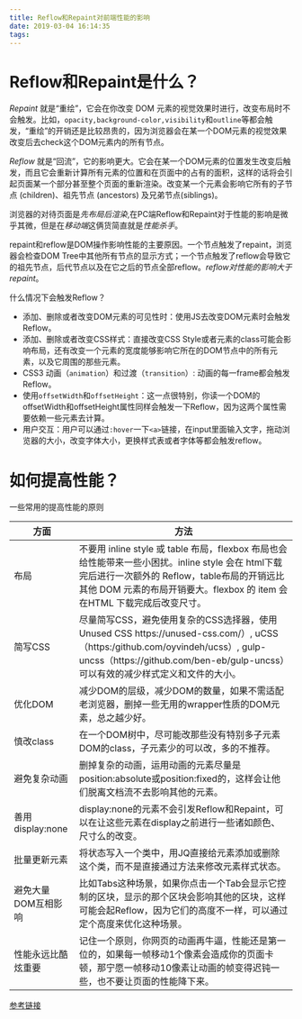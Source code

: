 ```yaml
---
title: Reflow和Repaint对前端性能的影响
date: 2019-03-04 16:14:35
tags:
---
```


# Reflow和Repaint是什么？

*Repaint* 就是“重绘”，它会在你改变 DOM 元素的视觉效果时进行，改变布局时不会触发。比如，`opacity,background-color,visibility`和`outline`等都会触发，“重绘”的开销还是比较昂贵的，因为浏览器会在某一个DOM元素的视觉效果改变后去check这个DOM元素内的所有节点。

*Reflow* 就是“回流”，它的影响更大。它会在某一个DOM元素的位置发生改变后触发，而且它会重新计算所有元素的位置和在页面中的占有的面积，这样的话将会引起页面某一个部分甚至整个页面的重新渲染。改变某一个元素会影响它所有的子节点 (children)、祖先节点 (ancestors) 及兄弟节点(siblings)。

浏览器的对待页面是*先布局后渲染*,在PC端Reflow和Repaint对于性能的影响是微乎其微，但是在*移动端*这俩货简直就是*性能杀手*。

repaint和reflow是DOM操作影响性能的主要原因。一个节点触发了repaint，浏览器会检查DOM Tree中其他所有节点的显示方式；一个节点触发了reflow会导致它的祖先节点，后代节点以及在它之后的节点全部reflow。*reflow对性能的影响大于repaint*。

什么情况下会触发Reflow？

* 添加、删除或者改变DOM元素的可见性时：使用JS去改变DOM元素时会触发Reflow。
* 添加、删除或者改变CSS样式：直接改变CSS Style或者元素的class可能会影响布局，还有改变一个元素的宽度能够影响它所在的DOM节点中的所有元素，以及它周围的那些元素。
* CSS3 动画（`animation`）和过渡（`transition`）: 动画的每一frame都会触发Reflow。
* 使用`offsetWidth`和`offsetHeight`：这一点很特别，你读一个DOM的offsetWidth和offsetHeight属性同样会触发一下Reflow，因为这两个属性需要依赖一些元素去计算。
* 用户交互：用户可以通过`:hover`一下`<a>`链接，在input里面输入文字，拖动浏览器的大小，改变字体大小，更换样式表或者字体等都会触发reflow。

# 如何提高性能？

一些常用的提高性能的原则

<table>
    <thead>
        <tr>
            <th>方面</th>
            <th>方法</th>
        </tr>
    </thead>
    <tbody>
        <tr>
            <td>布局</td>
            <td>不要用 inline style 或 table 布局，flexbox 布局也会给性能带来一些小困扰。inline style 会在 html下载完后进行一次额外的 Reflow，table布局的开销远比其他 DOM 元素的布局开销要大。flexbox 的 item 会在HTML 下载完成后改变尺寸。</td>
        </tr>
        <tr>
            <td>简写CSS</td>
            <td>尽量简写CSS，避免使用复杂的CSS选择器，使用 Unused CSS https://unused-css.com/）, uCSS（https:/github.com/oyvindeh/ucss）, gulp-uncss（https://github.com/ben-eb/gulp-uncss）可以有效的减少样式定义和文件的大小。</td>
        </tr>
        <tr>
            <td>优化DOM</td>
            <td>减少DOM的层级，减少DOM的数量，如果不需适配老浏览器，删掉一些无用的wrapper性质的DOM元素，总之越少好。</td>
        </tr>
        <tr>
            <td>慎改class</td>
            <td>在一个DOM树中，尽可能改那些没有特别多子元素DOM的class，子元素少的可以改，多的不推荐。</td>
        </tr>
        <tr>
            <td>避免复杂动画</td>
            <td>删掉复杂的动画，运用动画的元素尽量是position:absolute或position:fixed的，这样会让他们脱离文档流不去影响其他的元素。</td>
        </tr>
        <tr>
            <td>善用display:none</td>
            <td>display:none的元素不会引发Reflow和Repaint，可以在让这些元素在display之前进行一些诸如颜色、尺寸么的改变。</td>
        </tr>
        <tr>
            <td>批量更新元素</td>
            <td>将状态写入一个类中，用JQ直接给元素添加或删除这个类，而不是直接通过方法来修改元素样式状态。</td>
        </tr>
        <tr>
            <td>避免大量DOM互相影响</td>
            <td>比如Tabs这种场景，如果你点击一个Tab会显示它控制的区块，显示的那个区块会影响其他的区块，这样可能会起Reflow，因为它们的高度不一样，可以通过定个高度来优化这种场景。</td>
        </tr>
        <tr>
            <td>性能永远比酷炫重要</td>
            <td>记住一个原则，你网页的动画再牛逼，性能还是第一位的，如果每一帧移动1个像素会造成你的页面卡顿，那宁愿一帧移动10像素让动画的帧变得迟钝一些，也不要让页面的性能降下来。</td>
        </tr>
    </tbody>
</table>

[参考链接](https://juejin.im/entry/595b5c135188250d7767f7d3)